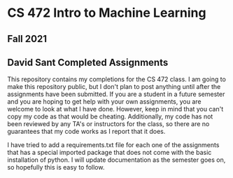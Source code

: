 # CS 472 Intro to Machine Learning
## Fall 2021
## David Sant Completed Assignments

This repository contains my completions for the CS 472 class. I am going to make
this repository public, but I don't plan to post anything until after the assignments
have been submitted. If you are a student in a future semester and you are hoping
to get help with your own assignments, you are welcome to look at what I have done.
However, keep in mind that you can't copy my code as that would be cheating. Additionally,
my code has not been reviewed by any TA's or instructors for the class, so there
are no guarantees that my code works as I report that it does.

I have tried to add a requirements.txt file for each one of the assignments that
has a special imported package that does not come with the basic installation of
python. I will update documentation as the semester goes on, so hopefully this
is easy to follow. 

